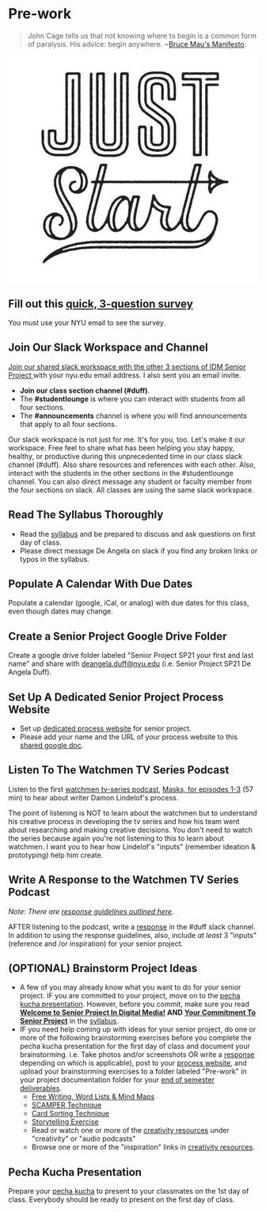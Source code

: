 # Pre-work

> John Cage tells us that not knowing where to begin is a common form of paralysis. His advice: begin anywhere. ~[Bruce Mau's Manifesto](https://www.massivechangenetwork.com/bruce-mau-manifesto).

![Just Start Illustration by Jolby from Get To Work Book](../.gitbook/assets/gettoworkbook_just-start%20%281%29.jpg)

## Fill out this [quick, 3-question survey](https://forms.gle/946nqoBcMrMdR6Dc6) 

You must use your NYU email to see the survey.

## Join Our Slack Workspace and Channel

[Join our shared slack workspace with the other 3 sections of IDM Senior Project ](https://idmspsp2021.slack.com/)with your nyu.edu email address. I also sent you an email invite. 

* **Join our class section channel \(\#duff\)**. 
* The **\#studentlounge** is where you can interact with students from all four sections.
* The **\#announcements** channel is where you will find announcements that apply to all four sections.

Our slack workspace is not just for me. It's for you, too. Let's make it our workspace. Free feel to share what has been helping you stay happy, healthy, or productive during this unprecedented time in our class slack channel \(\#duff\). Also share resources and references with each other. Also, interact with the students in the other sections in the \#studentlounge channel. You can also direct message any student or faculty member from the four sections on slack. All classes are using the same slack workspace.

## Read The Syllabus Thoroughly

* Read the [syllabus](../syllabus.md) and be prepared to discuss and ask questions on first day of class.  
* Please direct message De Angela on slack if you find any broken links or typos in the syllabus.

## Populate A Calendar With Due Dates

Populate a calendar \(google, iCal, or analog\) with due dates for this class, even though dates may change.

## Create a Senior Project Google Drive Folder

Create a google drive folder labeled "Senior Project SP21 your first and last name" and share with deangela.duff@nyu.edu \(i.e. Senior Project SP21 De Angela Duff\).

## Set Up A Dedicated Senior Project Process Website

* Set up [dedicated process website](../website.md) for senior project.
* Please add your name and the URL of your process website to this [shared google doc](https://docs.google.com/document/d/1Y3DCwp7kZoMx-zMVO6IMVDuD9AUpfTLV2gx7sPXTd7U/edit).

## Listen To The Watchmen TV Series Podcast

Listen to the first [watchmen tv-series podcast](https://www.hbo.com/watchmen/watchmen-listen-to-official-podcast), [Masks, for episodes 1-3](https://www.hbo.com/video/watchmen/seasons/season-1/episodes/03/videos/podcast-ep-1) \(57 min\) to hear about writer Damon Lindelof's process.   
  
The point of listening is NOT to learn about the watchmen but to understand his creative process in developing the tv series and how his team went about researching and making creative decisions. You don't need to watch the series because again you're not listening to this to learn about watchmen. I want you to hear how Lindelof's "inputs" \(remember ideation & prototyping\) help him create.

## Write A Response to the Watchmen TV Series Podcast

_Note: There are_ [_response guidelines outlined here_](../assignments/responses.md)_._

AFTER listening to the podcast, write a [response](../assignments/responses.md) in the \#duff slack channel. In addition to using the response guidelines, also, include _at least_ 3 "inputs" \(reference and /or inspiration\) for your senior project. 

## \(OPTIONAL\) Brainstorm Project Ideas

* A few of you may already know what you want to do for your senior project. IF you are committed to your project, move on to the [pecha kucha presentation](pecha_kucha.md). However, before you commit, make sure you read [**Welcome to Senior Project In Digital Media!**](https://deangela.gitbook.io/idm-senior-project-sp-2021-duff/syllabus#welcome-to-senior-project-in-digital-media) **AND** [**Your Commitment To Senior Project**](https://deangela.gitbook.io/idm-senior-project-sp-2021-duff/syllabus#your-commitment-to-senior-project) in the [syllabus](../syllabus.md).
* IF you need help coming up with ideas for your senior project, do one or more of the following brainstorming exercises before you complete the pecha kucha presentation for the first day of class and document your brainstorming. i.e. Take photos and/or screenshots OR write a [response](../assignments/responses.md) depending on which is applicable\), post to your [process website](../website.md), and upload your brainstorming exercises to a folder labeled "Pre-work" in your project documentation folder for your [end of semester deliverables](../end_of_semester_deliverables/).
  * [Free Writing, Word Lists & Mind Maps](../brainstorming/free-writing-word-lists-and-mind-maps.md)
  * [SCAMPER Technique](http://www.mindtools.com/pages/article/newCT_02.htm)
  * [Card Sorting Technique](../brainstorming/card_sorting.md)
  * [Storytelling Exercise](../brainstorming/storytelling_exercise.md)
  * Read or watch one or more of the [creativity resources](../creativity-resources.md) under "creativity" or "audio podcasts"
  * Browse one or more of the "inspiration" links in [creativity resources](../creativity-resources.md).

## Pecha Kucha Presentation 

Prepare your [pecha kucha](pecha_kucha.md) to present to your classmates on the 1st day of class. Everybody should be ready to present on the first day of class.

